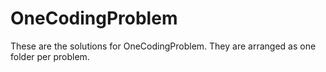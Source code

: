 # OneCodingProblem

These are the solutions for OneCodingProblem.
They are arranged as one folder per problem.
